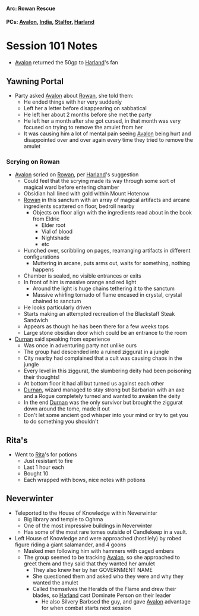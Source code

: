 #### Arc: Rowan Rescue
#### PCs: [Avalon](PCs/Current/Avalon.md), [India](PCs/Current/India.md), [Stalfor](PCs/Current/Stalfor.md), [Harland](PCs/Current/Harland.md)

# Session 101 Notes
- [Avalon](PCs/Current/Avalon.md) returned the 50gp to [Harland](PCs/Current/Harland.md)'s fan

## Yawning Portal
- Party asked [Avalon](PCs/Current/Avalon.md) about [Rowan](Rowan.md), she told them:
	- He ended things with her very suddenly
	- Left her a letter before disappearing on sabbatical
	- He left her about 2 months before she met the party
	- He left her a month after she got cursed, in that month was very focused on trying to remove the amulet from her
	- It was causing him a lot of mental pain seeing [Avalon](PCs/Current/Avalon.md) being hurt and disappointed over and over again every time they tried to remove the amulet

### Scrying on Rowan
- [Avalon](PCs/Current/Avalon.md) scried on [Rowan](Rowan.md), per [Harland](PCs/Current/Harland.md)'s suggestion
	- Could feel that the scrying made its way through some sort of magical ward before entering chamber
	- Obsidian hall lined with gold within Mount Hotenow
	- [Rowan](Rowan.md) in this sanctum with an array of magical artifacts and arcane ingredients scattered on floor, bedroll nearby
		- Objects on floor align with the ingredients read about in the book from Eldric
			- Elder root
			- Vial of blood
			- Nightshade
			- etc
	- Hunched over, scribbling on pages, rearranging artifacts in different configurations
		- Muttering in arcane, puts arms out, waits for something, nothing happens
	- Chamber is sealed, no visible entrances or exits
	- In front of him is massive orange and red light
		- Around the light is huge chains tethering it to the sanctum
		- Massive whirling tornado of flame encased in crystal, crystal chained to sanctum
	- He looks particularly driven
	- Starts making an attempted recreation of the Blackstaff Steak Sandwich
	- Appears as though he has been there for a few weeks tops
	- Large stone obsidian door which could be an entrance to the room
- [Durnan](NPCs/Living/Durnan.md) said speaking from experience
	- Was once in adventuring party not unlike ours
	- The group had descended into a ruined ziggurat in a jungle
	- City nearby had complained that a cult was causing chaos in the jungle
	- Every level in this ziggurat, the slumbering deity had been poisoning their thoughts!
	- At bottom floor it had all but turned us against each other
	- [Durnan](NPCs/Living/Durnan.md), wizard managed to stay strong but Barbarian with an axe and a Rogue completely turned and wanted to awaken the deity
	- In the end [Durnan](NPCs/Living/Durnan.md) was the only survivor but brought the ziggurat down around the tome, made it out
	- Don't let some ancient god whisper into your mind or try to get you to do something you shouldn't

## Rita's
- Went to [Rita](NPCs/Living/Rita)'s for potions
	- Just resistant to fire
	- Last 1 hour each
	- Bought 10
	- Each wrapped with bows, nice notes with potions

## Neverwinter
- Teleported to the House of Knowledge within Neverwinter
	- Big library and temple to Oghma
	- One of the most impressive buildings in Neverwinter
	- Has some of the most rare tomes outside of Candlekeep in a vault.
- Left House of Knowledge and were approached (hostilely) by robed figure riding a giant salamander, and 4 goons
	- Masked men following him with hammers with caged embers
	- The group seemed to be tracking [Avalon](PCs/Current/Avalon.md), so she approached to greet them and they said that they wanted her amulet
		- They also knew her by her GOVERNMENT NAME
		- She questioned them and asked who they were and why they wanted the amulet
		- Called themselves the Heralds of the Flame and drew their blades, so [Harland](PCs/Current/Harland.md) cast Dominate Person on their leader
			- He also Silvery Barbsed the guy, and gave [Avalon](PCs/Current/Avalon.md) advantage for when combat starts next session